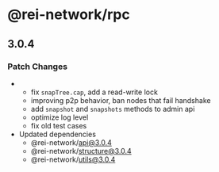 # @rei-network/rpc

## 3.0.4

### Patch Changes

- - fix `snapTree.cap`, add a read-write lock
  - improving p2p behavior, ban nodes that fail handshake
  - add `snapshot` and `snapshots` methods to admin api
  - optimize log level
  - fix old test cases
- Updated dependencies
  - @rei-network/api@3.0.4
  - @rei-network/structure@3.0.4
  - @rei-network/utils@3.0.4
